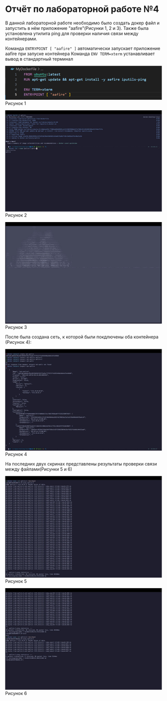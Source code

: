 # Отчёт по лабораторной работе №4

В данной лабораторной работе необходимо было создать докер файл и запустить в нём приложение "aafire"(Рисунки 1, 2 и 3). Также была установлена утилита ping для проверки наличия связи между контейнерами.

Команда `ENTRYPOINT [ "aafire" ]` автоматически запускает приложение aafire при запуске контейнера
Команда `ENV TERM=xterm` устанавливает вывод в стандартный терминал

![Screen1](Screen1.png)
Рисунок 1

![Screen2](Screen2.png)
Рисунок 2

![Screen3](Screen3.png)
Рисунок 3

После была создана сеть, к которой были покдлючены оба контейнера (Рисунок 4):

![Screen4](Screen4.png)
Рисунок 4

На последних двух скринах представлены результаты проверки связи между файлами(Рисунки 5 и 6)

![Screen5](Screen5.png)
Рисунок 5

![Screen6](Screen6.png)
Рисунок 6